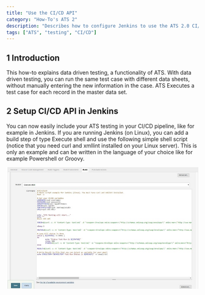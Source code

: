 ```yaml
---
title: "Use the CI/CD API"
category: "How-To's ATS 2"
description: "Describes how to configure Jenkins to use the ATS 2.0 CI/CD API."
tags: ["ATS", "testing", "CI/CD"]
---
```


## 1 Introduction

This how-to explains data driven testing, a functionality of ATS. With data driven testing, you can run the same test case with different data sheets, without manually entering the new information in the case. ATS Executes a test case for each record in the master data set.

## 2 Setup CI/CD API in Jenkins

You can now easily include your ATS testing in your CI/CD pipeline, like for example in Jenkins. 
If you are running Jenkins (on Linux), you can add a build step of type Execute shell and use the following simple shell script (notice that you need curl and xmllint installed on your Linux server). 
This is only an example and can be written in the language of your choice like for example Powershell or Groovy. 

![](attachments/use-cicd-api/script-cicd-jenkins.jpg)
